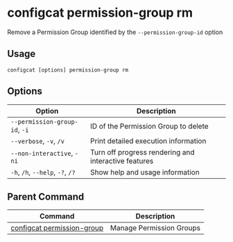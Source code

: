 # configcat permission-group rm
Remove a Permission Group identified by the `--permission-group-id` option
## Usage
```
configcat [options] permission-group rm
```
## Options
| Option | Description |
| ------ | ----------- |
| `--permission-group-id`, `-i` | ID of the Permission Group to delete |
| `--verbose`, `-v`, `/v` | Print detailed execution information |
| `--non-interactive`, `-ni` | Turn off progress rendering and interactive features |
| `-h`, `/h`, `--help`, `-?`, `/?` | Show help and usage information |
## Parent Command
| Command | Description |
| ------ | ----------- |
| [configcat permission-group](configcat-permission-group.md) | Manage Permission Groups |
